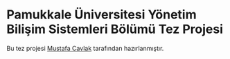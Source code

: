 # Pamukkale Üniversitesi Yönetim Bilişim Sistemleri Bölümü Tez Projesi

Bu tez projesi [Mustafa Cavlak](https://www.linkedin.com/in/muscavlak/) tarafından hazırlanmıştır.
